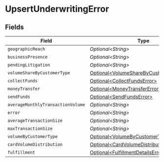 # UpsertUnderwritingError


## Fields

| Field                                                                                                  | Type                                                                                                   | Required                                                                                               | Description                                                                                            |
| ------------------------------------------------------------------------------------------------------ | ------------------------------------------------------------------------------------------------------ | ------------------------------------------------------------------------------------------------------ | ------------------------------------------------------------------------------------------------------ |
| `geographicReach`                                                                                      | *Optional\<String>*                                                                                    | :heavy_minus_sign:                                                                                     | N/A                                                                                                    |
| `businessPresence`                                                                                     | *Optional\<String>*                                                                                    | :heavy_minus_sign:                                                                                     | N/A                                                                                                    |
| `pendingLitigation`                                                                                    | *Optional\<String>*                                                                                    | :heavy_minus_sign:                                                                                     | N/A                                                                                                    |
| `volumeShareByCustomerType`                                                                            | [Optional\<VolumeShareByCustomerTypeError>](../../models/components/VolumeShareByCustomerTypeError.md) | :heavy_minus_sign:                                                                                     | N/A                                                                                                    |
| `collectFunds`                                                                                         | [Optional\<CollectFundsError>](../../models/components/CollectFundsError.md)                           | :heavy_minus_sign:                                                                                     | N/A                                                                                                    |
| `moneyTransfer`                                                                                        | [Optional\<MoneyTransferError>](../../models/components/MoneyTransferError.md)                         | :heavy_minus_sign:                                                                                     | N/A                                                                                                    |
| `sendFunds`                                                                                            | [Optional\<SendFundsError>](../../models/components/SendFundsError.md)                                 | :heavy_minus_sign:                                                                                     | N/A                                                                                                    |
| `averageMonthlyTransactionVolume`                                                                      | *Optional\<String>*                                                                                    | :heavy_minus_sign:                                                                                     | N/A                                                                                                    |
| `error`                                                                                                | *Optional\<String>*                                                                                    | :heavy_minus_sign:                                                                                     | N/A                                                                                                    |
| `averageTransactionSize`                                                                               | *Optional\<String>*                                                                                    | :heavy_minus_sign:                                                                                     | N/A                                                                                                    |
| `maxTransactionSize`                                                                                   | *Optional\<String>*                                                                                    | :heavy_minus_sign:                                                                                     | N/A                                                                                                    |
| `volumeByCustomerType`                                                                                 | [Optional\<VolumeByCustomerTypeError>](../../models/components/VolumeByCustomerTypeError.md)           | :heavy_minus_sign:                                                                                     | N/A                                                                                                    |
| `cardVolumeDistribution`                                                                               | [Optional\<CardVolumeDistributionError>](../../models/components/CardVolumeDistributionError.md)       | :heavy_minus_sign:                                                                                     | N/A                                                                                                    |
| `fulfillment`                                                                                          | [Optional\<FulfillmentDetailsError>](../../models/components/FulfillmentDetailsError.md)               | :heavy_minus_sign:                                                                                     | N/A                                                                                                    |